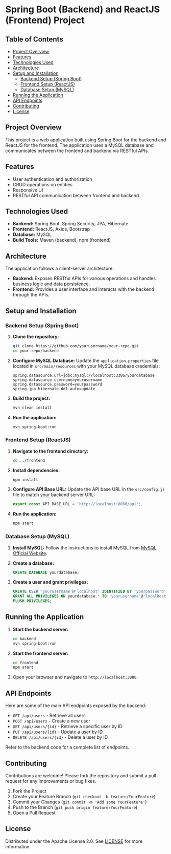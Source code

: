 # Spring Boot (Backend) and ReactJS (Frontend) Project

## Table of Contents

- [Project Overview](#project-overview)
- [Features](#features)
- [Technologies Used](#technologies-used)
- [Architecture](#architecture)
- [Setup and Installation](#setup-and-installation)
  - [Backend Setup (Spring Boot)](#backend-setup-spring-boot)
  - [Frontend Setup (ReactJS)](#frontend-setup-reactjs)
  - [Database Setup (MySQL)](#database-setup-mysql)
- [Running the Application](#running-the-application)
- [API Endpoints](#api-endpoints)
- [Contributing](#contributing)
- [License](#license)

## Project Overview

This project is a web application built using Spring Boot for the backend and ReactJS for the frontend. The application uses a MySQL database and communicates between the frontend and backend via RESTful APIs.

## Features

- User authentication and authorization
- CRUD operations on entities
- Responsive UI
- RESTful API communication between frontend and backend

## Technologies Used

- **Backend:** Spring Boot, Spring Security, JPA, Hibernate
- **Frontend:** ReactJS, Axios, Bootstrap
- **Database:** MySQL
- **Build Tools:** Maven (backend), npm (frontend)

## Architecture

The application follows a client-server architecture:

- **Backend:** Exposes RESTful APIs for various operations and handles business logic and data persistence.
- **Frontend:** Provides a user interface and interacts with the backend through the APIs.

## Setup and Installation

### Backend Setup (Spring Boot)

1. **Clone the repository:**
    ```sh
    git clone https://github.com/yourusername/your-repo.git
    cd your-repo/backend
    ```

2. **Configure MySQL Database:**
    Update the `application.properties` file located in `src/main/resources` with your MySQL database credentials:
    ```properties
    spring.datasource.url=jdbc:mysql://localhost:3306/yourdatabase
    spring.datasource.username=yourusername
    spring.datasource.password=yourpassword
    spring.jpa.hibernate.ddl-auto=update
    ```

3. **Build the project:**
    ```sh
    mvn clean install
    ```

4. **Run the application:**
    ```sh
    mvn spring-boot:run
    ```

### Frontend Setup (ReactJS)

1. **Navigate to the frontend directory:**
    ```sh
    cd ../frontend
    ```

2. **Install dependencies:**
    ```sh
    npm install
    ```

3. **Configure API Base URL:**
    Update the API base URL in the `src/config.js` file to match your backend server URL:
    ```javascript
    export const API_BASE_URL = 'http://localhost:8080/api';
    ```

4. **Run the application:**
    ```sh
    npm start
    ```

### Database Setup (MySQL)

1. **Install MySQL:**
    Follow the instructions to install MySQL from [MySQL Official Website](https://dev.mysql.com/downloads/mysql/).

2. **Create a database:**
    ```sql
    CREATE DATABASE yourdatabase;
    ```

3. **Create a user and grant privileges:**
    ```sql
    CREATE USER 'yourusername'@'localhost' IDENTIFIED BY 'yourpassword';
    GRANT ALL PRIVILEGES ON yourdatabase.* TO 'yourusername'@'localhost';
    FLUSH PRIVILEGES;
    ```

## Running the Application

1. **Start the backend server:**
    ```sh
    cd backend
    mvn spring-boot:run
    ```

2. **Start the frontend server:**
    ```sh
    cd frontend
    npm start
    ```

3. Open your browser and navigate to `http://localhost:3000`.

## API Endpoints

Here are some of the main API endpoints exposed by the backend:

- `GET /api/users` - Retrieve all users
- `POST /api/users` - Create a new user
- `GET /api/users/{id}` - Retrieve a specific user by ID
- `PUT /api/users/{id}` - Update a user by ID
- `DELETE /api/users/{id}` - Delete a user by ID

Refer to the backend code for a complete list of endpoints.

## Contributing

Contributions are welcome! Please fork the repository and submit a pull request for any improvements or bug fixes.

1. Fork the Project
2. Create your Feature Branch (`git checkout -b feature/YourFeature`)
3. Commit your Changes (`git commit -m 'Add some YourFeature'`)
4. Push to the Branch (`git push origin feature/YourFeature`)
5. Open a Pull Request

## License

Distributed under the Apache License 2.0. See [LICENSE](LICENSE) for more information.
